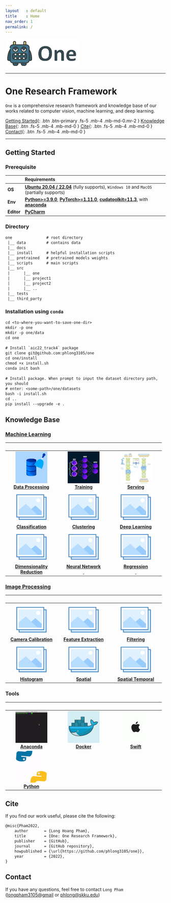 ```yaml
---
layout   : default
title    : Home
nav_order: 1
permalink: /
---
```


![One](docs/data/one.png)

---

# One Research Framework

`One` is a comprehensive research framework and knowledge base of our works 
related to computer vision, machine learning, and deep learning.

[Getting Started](#getting-started){: .btn .btn-primary .fs-5 .mb-4 .mb-md-0.mr-2 } 
[Knowledge Base](#knowledge-base){: .btn .fs-5 .mb-4 .mb-md-0 } 
[Cite](#cite){: .btn .fs-5 .mb-4 .mb-md-0 } 
[Contact](#contact){: .btn .fs-5 .mb-4 .mb-md-0 } 

---

## Getting Started

### Prerequisite

|            | Requirements                                                                                                                                                                                                                                         |
|:-----------|:-----------------------------------------------------------------------------------------------------------------------------------------------------------------------------------------------------------------------------------------------------|
| **OS**     | [**Ubuntu 20.04 / 22.04**](https://ubuntu.com/download/desktop) (fully supports), `Windows 10` and `MacOS` (partially supports)                                                                                                                      |
| **Env**    | [**Python>=3.9.0**](https://www.python.org/), [**PyTorch>=1.11.0**](https://pytorch.org/get-started/locally/), [**cudatoolkit=11.3**](https://pytorch.org/get-started/locally/), with [**anaconda**](https://www.anaconda.com/products/distribution) |	
| **Editor** | [**PyCharm**](https://www.jetbrains.com/pycharm/download)                                                                                                                                                                                            |

### Directory

```text
one               # root directory
 |__ data         # contains data
 |__ docs
 |__ install      # helpful installation scripts       
 |__ pretrained   # pretrained models weights
 |__ scripts      # main scripts
 |__ src
 |      |__ one
 |      |__ project1
 |      |__ project2
 |      |__ ..
 |__ tests
 |__ third_party
```

### Installation using `conda`

```shell
cd <to-where-you-want-to-save-one-dir>
mkdir -p one
mkdir -p one/data
cd one

# Install `aic22_track4` package
git clone git@github.com:phlong3105/one
cd one/install
chmod +x install.sh
conda init bash

# Install package. When prompt to input the dataset directory path, you should 
# enter: <some-path>/one/datasets
bash -i install.sh
cd ..
pip install --upgrade -e .
```

## Knowledge Base

### [Machine Learning](https://phlong3105.github.io/one/machine_learning)

|                                                                                                                     <img width=150/>                                                                                                                     |                                                                                                <img width=150/>                                                                                                 |                                                                                          <img width=150/>                                                                                           |
|:--------------------------------------------------------------------------------------------------------------------------------------------------------------------------------------------------------------------------------------------------------:|:---------------------------------------------------------------------------------------------------------------------------------------------------------------------------------------------------------------:|:---------------------------------------------------------------------------------------------------------------------------------------------------------------------------------------------------:|
| [![Data Processing](machine_learning/data_processing/data/data_processing_small.gif)](https://phlong3105.github.io/docs/machine_learning/data_processing) <br> [**Data Processing**](https://phlong3105.github.io/docs/machine_learning/data_processing) | [![Training](machine_learning/learning/data/training_small.gif)](https://phlong3105.github.io/docs/machine_learning//learning) <br> [**Training**](https://phlong3105.github.io/docs/machine_learning/learning) | [![Serving](machine_learning/serving/data/serving.gif)](https://phlong3105.github.io/docs/machine_learning/serving) <br> [**Serving**](https://phlong3105.github.io/docs/machine_learning//serving) |
|                           [![Classification](data/photo.png)](https://phlong3105.github.io/docs/machine_learning/classification) <br> [**Classification**](https://phlong3105.github.io/docs/machine_learning/classification)                            |               [![Clustering](data/photo.png)](https://phlong3105.github.io/docs/machine_learning/clustering) <br> [**Clustering**](https://phlong3105.github.io/docs/machine_learning/clustering)               |  [![Deep Learning](data/photo.png)](https://phlong3105.github.io/docs/machine_learning/deep_learning) <br> [**Deep Learning**](https://phlong3105.github.io/docs/machine_learning//deep_learning)   |
|    [![Dimensionality Reduction](data/photo.png)](https://phlong3105.github.io/docs/machine_learning//dimensionality_reduction) <br> [**Dimensionality <br> Reduction**](https://phlong3105.github.io/docs/machine_learning/dimensionality_reduction)     | [![Neural Network](data/photo.png)](https://phlong3105.github.io/docs/machine_learning//neural_network) <br> [**Neural Network<br>&nbsp;**](https://phlong3105.github.io/docs/machine_learning/neural_network)  |    [![Regression](data/photo.png)](https://phlong3105.github.io/docs/machine_learning/regression) <br> [**Regression<br>&nbsp;**](https://phlong3105.github.io/docs/machine_learning/regression)    |

### [Image Processing](https://phlong3105.github.io/one/image_processing)

|                                                                                                 <img width=150/>                                                                                                  |                                                                                                 <img width=150/>                                                                                                  |                                                                                             <img width=150/>                                                                                              |
|:-----------------------------------------------------------------------------------------------------------------------------------------------------------------------------------------------------------------:|:-----------------------------------------------------------------------------------------------------------------------------------------------------------------------------------------------------------------:|:---------------------------------------------------------------------------------------------------------------------------------------------------------------------------------------------------------:|
| [![Camera Calibration](data/photo.png)](https://phlong3105.github.io/one/image_processing/camera_calibration) <br> [**Camera Calibration**](https://phlong3105.github.io/one/image_processing/camera_calibration) | [![Feature Extraction](data/photo.png)](https://phlong3105.github.io/one/image_processing/feature_extraction) <br> [**Feature Extraction**](https://phlong3105.github.io/one/image_processing/feature_extraction) |               [![Filtering](data/photo.png)](https://phlong3105.github.io/one/image_processing/filtering) <br> [**Filtering**](https://phlong3105.github.io/one/image_processing/filtering)               |
|                   [![Histogram](data/photo.png)](https://phlong3105.github.io/one/image_processing/histogram) <br> [**Histogram**](https://phlong3105.github.io/one/image_processing/histogram)                   |                       [![Spatial](data/photo.png)](https://phlong3105.github.io/one/image_processing/spatial) <br> [**Spatial**](https://phlong3105.github.io/one/image_processing/spatial)                       | [![Spatial Temporal](data/photo.png)](https://phlong3105.github.io/one/image_processing/spatial_temporal) <br> [**Spatial Temporal**](https://phlong3105.github.io/one/image_processing/spatial_temporal) |

### Tools

|                                                                          <img width=150/>                                                                          |                                                                     <img width=150/>                                                                     |                                                                  <img width=150/>                                                                   |
|:------------------------------------------------------------------------------------------------------------------------------------------------------------------:|:--------------------------------------------------------------------------------------------------------------------------------------------------------:|:---------------------------------------------------------------------------------------------------------------------------------------------------:|
| [![Anaconda](tools/data/anaconda_small.gif)](https://phlong3105.github.io/one/tools/anaconda) <br> [**Anaconda**](https://phlong3105.github.io/one/tools/anaconda) | [![Docker](tools/data/docker_small.gif)](https://phlong3105.github.io/one/tools/docker) <br> [**Docker**](https://phlong3105.github.io/one/tools/docker) | [![Swift](tools/data/apple_small.gif)](https://phlong3105.github.io/one/tools/swift) <br> [**Swift**](https://phlong3105.github.io/one/tools/swift) |
|      [![Python](tools/data/python_small.gif)](https://phlong3105.github.io/one/tools/python) <br> [**Python**](https://phlong3105.github.io/one/tools/python)      |                                                                                                                                                          |                                                                                                                                                     |

## Cite

If you find our work useful, please cite the following:

```text
@misc{Pham2022,  
    author       = {Long Hoang Pham},  
    title        = {One: One Research Framework},  
    publisher    = {GitHub},
    journal      = {GitHub repository},
    howpublished = {\url{https://github.com/phlong3105/one}},
    year         = {2022},
}
```

## Contact

If you have any questions, feel free to contact `Long Pham` 
([longpham3105@gmail](longpham3105@gmail) or [phlong@skku.edu](phlong@skku.edu))
